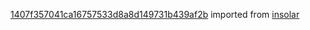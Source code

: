 [1407f357041ca16757533d8a8d149731b439af2b](https://github.com/insolar/insolar/commit/1407f357041ca16757533d8a8d149731b439af2b) imported from [insolar](https://github.com/insolar/insolar)
